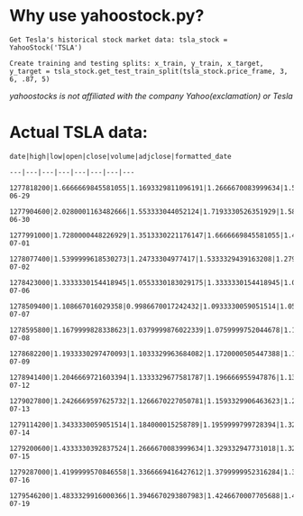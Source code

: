 # Why use yahoostock.py?

    Get Tesla's historical stock market data: tsla_stock = YahooStock('TSLA')

    Create training and testing splits: x_train, y_train, x_target, y_target = tsla_stock.get_test_train_split(tsla_stock.price_frame, 3, 6, .87, 5)

_yahoostocks is not affiliated with the company Yahoo(exclamation) or Tesla_

# Actual TSLA data:

    date|high|low|open|close|volume|adjclose|formatted_date
    
    ---|---|---|---|---|---|---|---

    1277818200|1.6666669845581055|1.1693329811096191|1.2666670083999634|1.5926669836044312|281494500|1.5926669836044312|2010-06-29
    
    1277904600|2.0280001163482666|1.553333044052124|1.7193330526351929|1.5886670351028442|257806500|1.5886670351028442|2010-06-30
    
    1277991000|1.7280000448226929|1.3513330221176147|1.6666669845581055|1.4639999866485596|123282000|1.4639999866485596|2010-07-01
    
    1278077400|1.5399999618530273|1.24733304977417|1.5333329439163208|1.2799999713897705|77097000|1.2799999713897705|2010-07-02
    
    1278423000|1.3333330154418945|1.0553330183029175|1.3333330154418945|1.0740000009536743|103003500|1.0740000009536743|2010-07-06
    
    1278509400|1.108667016029358|0.9986670017242432|1.0933330059051514|1.053333044052124|103825500|1.053333044052124|2010-07-07
    
    1278595800|1.1679999828338623|1.0379999876022339|1.0759999752044678|1.1640000343322754|115671000|1.1640000343322754|2010-07-08
    
    1278682200|1.1933330297470093|1.1033329963684082|1.1720000505447388|1.159999966621399|60759000|1.159999966621399|2010-07-09
    
    1278941400|1.2046669721603394|1.1333329677581787|1.196666955947876|1.136667013168335|33037500|1.136667013168335|2010-07-12
    
    1279027800|1.2426669597625732|1.1266670227050781|1.1593329906463623|1.2093329429626465|40201500|1.2093329429626465|2010-07-13
    
    1279114200|1.3433330059051514|1.184000015258789|1.1959999799728394|1.3226670026779175|62928000|1.3226670026779175|2010-07-14
    
    1279200600|1.4333330392837524|1.2666670083999634|1.329332947731018|1.3259999752044678|56097000|1.3259999752044678|2010-07-15
    
    1279287000|1.4199999570846558|1.3366669416427612|1.3799999952316284|1.3760000467300415|39319500|1.3760000467300415|2010-07-16
    
    1279546200|1.4833329916000366|1.3946670293807983|1.4246670007705688|1.4606670141220093|37297500|1.4606670141220093|2010-07-19
